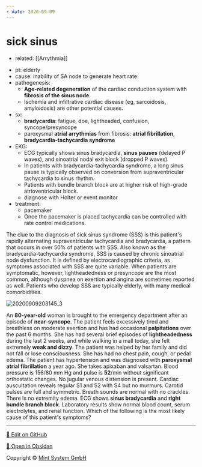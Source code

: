 ```yaml
---
- date: 2020-09-09
---
```


# sick sinus

- related: [[Arrythmia]]

<!-- sick sinus syndrome sx, pathophysiology, rx -->

- pt: elderly
- cause: inability of SA node to generate heart rate
- pathogenesis:
	- **Age-related degeneration** of the cardiac conduction system with **fibrosis of the sinus node**.
	- Ischemia and infiltrative cardiac disease (eg, sarcoidosis, amyloidosis) are other potential causes.
- sx:
	- **bradycardia**: fatigue, doe, lightheaded, confusion, syncope/presyncope
	- paroxysmal **atrial arrythmias** from fibrosis: **atrial fibrillation**, **bradycardia-tachycardia syndrome**
- EKG:
	- ECG typically shows sinus bradycardia, **sinus pauses** (delayed P waves), and sinoatrial nodal exit block (dropped P waves)
	- In patients with bradycardia-tachycardia syndrome, a long sinus pause is typically observed on conversion from supraventricular tachycardia to sinus rhythm.
	- Patients with bundle branch block are at higher risk of high-grade atrioventricular block.
	- diagnose with Holter or event monitor
- treatment:
	- pacemaker
	- Once the pacemaker is placed tachycardia can be controlled with rate control medications.

The clue to the diagnosis of sick sinus syndrome  (SSS) is this patient's rapidly alternating supraventricular tachycardia and bradycardia, a pattern that occurs in over 50% of patients with  SSS. Also known as the bradycardia-tachycardia syndrome, SSS is caused  by chronic sinoatrial node dysfunction. It is defined by  electrocardiographic criteria, as symptoms associated with SSS are quite variable. When patients are symptomatic, however, lightheadedness or  presyncope are the most common, although dyspnea on exertion and angina  are sometimes reported as well. Patients who develop SSS are typically  elderly, with many medical comorbidities.

![20200909203145_3](https://photos.thisispiggy.com/file/wikiFiles/20200909203145_3.png)

An **80-year-old** woman is brought to the emergency department after an episode of **near-syncope**.  The patient feels excessively tired and breathless on moderate exertion and has had occasional **palpitations** over the past 6 months.  She has had several brief episodes of **lightheadedness** during the last 2 weeks, and while walking in a mall today, she felt extremely **weak and dizzy**.  The patient was helped by her family and did not fall or lose consciousness.  She has had no chest pain, cough, or pedal edema.  The patient has hypertension and was diagnosed with **paroxysmal atrial fibrillation** a year ago.  She takes apixaban and valsartan.  Blood pressure is 156/80 mm Hg and pulse is **52**/min without significant orthostatic changes.  No jugular venous distension is present.  Cardiac auscultation reveals regular S1 and S2 with S4 but no murmurs.  Carotid pulses are full and symmetric.  Breath sounds are normal with no crackles.  There is no extremity edema.  ECG shows **sinus bradycardia** and **right bundle branch block**.  Laboratory results show normal blood count, serum electrolytes, and renal function.  Which of the following is the most likely cause of this patient's symptoms?


<hr>

[📝 Edit on GitHub](https://github.com/Mint-System/Knowledge/blob/master/sick%20sinus.md)

[📂 Open in Obsidan](obsidian://open?vault=Knowledge%20Mint%20System&file=sick%20sinus.md ':target=_self')

<footer>Copyright © <a href="https://www.mint-system.ch/">Mint System GmbH</a></footer>